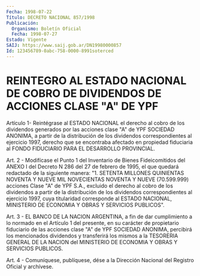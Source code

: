 ```yaml
---
Fecha: 1998-07-22
Título: DECRETO NACIONAL 857/1998
Publicación:
  Organismo: Boletín Oficial
  Fecha: 1998-07-27
Estado: Vigente
SAIJ: https://www.saij.gob.ar/DN19980000857
Id: 123456789-0abc-758-0000-8991soterced
---
```

# REINTEGRO AL ESTADO NACIONAL DE COBRO DE DIVIDENDOS DE ACCIONES CLASE "A" DE YPF

<a id="1"></a>
Artículo 1- Reintégrase al ESTADO NACIONAL el derecho  al  cobro de los dividendos generados por las acciones clase "A" de YPF SOCIEDAD ANONIMA, a partir de la distribución de los dividendos correspondientes  al  ejercicio  1997,  derecho  que  se encontraba afectado  en  propiedad  fiduciaria  al  FONDO  FIDUCIARIO PARA  EL DESARROLLO PROVINCIAL.

<a id="2"></a>
Art. 2 - Modifícase el Punto 1 del Inventario de Bienes Fideicomitidos del ANEXO I del Decreto N 286 del  27  de febrero de 1995, el que quedará redactado de la siguiente manera:  "1. SETENTA MILLONES QUINIENTAS NOVENTA Y NUEVE MIL NOVECIENTAS NOVENTA Y NUEVE (70.599.999) acciones Clase "A" de YPF S.A., excluido el derecho al cobro  de  los  dividendos  a  partir  de  la  distribución  de los dividendos  correspondientes  al  ejercicio  1997, cuya titularidad corresponde al ESTADO NACIONAL, MINISTERIO DE  ECONOMIA  Y  OBRAS Y SERVICIOS PUBLICOS".

<a id="3"></a>
Art. 3 - EL BANCO DE LA NACION ARGENTINA, a fin de dar cumplimiento a  lo  normado  en  el  Artículo  1 del presente, en su carácter de propietario fiduciario de las acciones  clase  "A"  de YPF SOCIEDAD ANONIMA,  percibirá  los  mencionados dividendos y transferirá  los mismos  a la TESORERIA GENERAL  DE  LA  NACION  del  MINISTERIO  DE ECONOMIA Y OBRAS Y SERVICIOS PUBLICOS.

<a id="4"></a>
Art. 4 -  Comuníquese, publíquese, dése a la Dirección Nacional del Registro Oficial  y  archívese.